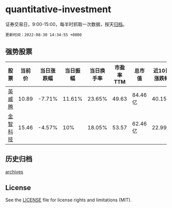 # quantitative-investment

证券交易日，9:00-15:00，每半时抓取一次数据，按天[归档](archives)。

`更新时间：2022-08-30 14:34:55 +0800`

## 强势股票

|股票|当前价|当日涨跌幅|当日振幅|当日换手率|市盈率TTM|总市值|近10日涨跌幅|
|----|----|----|----|----|----|----|----|
|[英威腾](https://xueqiu.com/S/SZ002334)|10.89|-7.71%|11.61%|23.65%|49.63|84.46亿|40.15%|
|[金智科技](https://xueqiu.com/S/SZ002090)|15.46|-4.57%|10%|18.05%|53.57|62.46亿|22.99%|

## 历史归档

[archives](archives)

## License

See the [LICENSE](LICENSE) file for license rights and limitations (MIT).